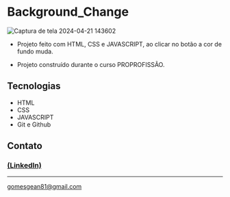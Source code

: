 # Background_Change

 ![Captura de tela 2024-04-21 143602](https://github.com/GeanGAlmeida/Background_Change/assets/163884623/dd0f425d-e267-493a-a03c-628beabbb585)

 
 - Projeto feito com HTML, CSS e JAVASCRIPT, ao clicar no botão a cor de fundo muda. 

 - Projeto construído durante o curso PROPROFISSÃO.

## Tecnologias

- HTML
- CSS
- JAVASCRIPT
- Git e Github

## Contato
### [(LinkedIn)](https://www.linkedin.com/in/gean-almeida/)
-----
gomesgean81@gmail.com
